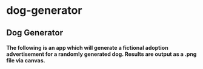 # dog-generator
<h2>Dog Generator</h2>
<h4>The following is an app which will generate a fictional adoption advertisement for a randomly generated dog. Results are output as a .png file via canvas.</h4>
